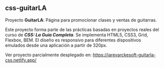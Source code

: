 ## css-guitarLA

Proyecto **GuitarLA**: Página para promocionar clases y ventas de guitarras.

Este proyecto forma parte de las prácticas basadas en proyectos reales del curso de **_CSS: La Guía Completa_**. Se implementa HTML5, CSS3, Grid, Flexbox, BEM. El diseño es responsivo para diferentes dispositivos emulados desde una aplicación a partir de 320px.

Ver proyecto parcialmente desplegado en: https://jarevarckesoft-guitarla-css.netlify.app/